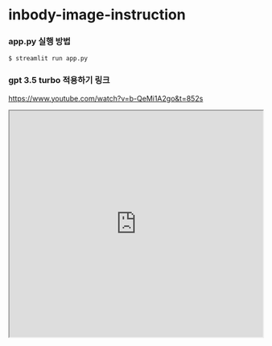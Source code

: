 # inbody-image-instruction


### app.py 실행 방법
```
$ streamlit run app.py
```


### gpt 3.5 turbo 적용하기 링크
https://www.youtube.com/watch?v=b-QeMi1A2go&t=852s

<iframe src="https://gamma.app/embed/w3nkh2kuavgu0w6" style="width: 700px; max-width: 100%; height: 450px" allow="fullscreen" title="Chat gpt를 활용한 인바디 사진 분석 및 운동방향성 제시 프로그램"></iframe>

